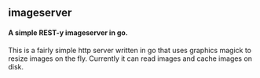 ## imageserver

#### A simple REST-y imageserver in go.

This is a fairly simple http server written in go that uses graphics magick to
resize images on the fly. Currently it can read images and cache images on
disk.
